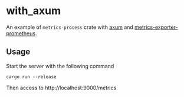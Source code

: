 # with_axum

An example of `metrics-process` crate with [axum] and [metrics-exporter-prometheus].

[axum]: https://crates.io/crates/axum
[metrics-exporter-prometheus]: https://crates.io/crates/metrics-exporter-prometheus

## Usage

Start the server with the following command

```
cargo run --release
```

Then access to http://localhost:9000/metrics

